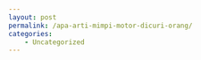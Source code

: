 ```yaml
---
layout: post
permalink: /apa-arti-mimpi-motor-dicuri-orang/
categories:
    - Uncategorized
---
```


